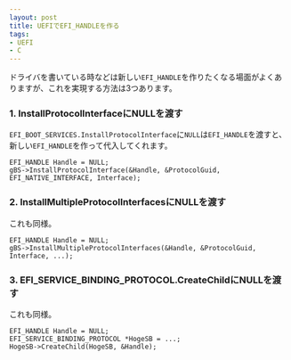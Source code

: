 ```yaml
---
layout: post
title: UEFIでEFI_HANDLEを作る
tags:
- UEFI
- C
---
```


ドライバを書いている時などは新しい`EFI_HANDLE`を作りたくなる場面がよくありますが、これを実現する方法は3つあります。

### 1. InstallProtocolInterfaceにNULLを渡す

`EFI_BOOT_SERVICES.InstallProtocolInterface`に`NULL`は`EFI_HANDLE`を渡すと、新しい`EFI_HANDLE`を作って代入してくれます。

```
EFI_HANDLE Handle = NULL;
gBS->InstallProtocolInterface(&Handle, &ProtocolGuid, EFI_NATIVE_INTERFACE, Interface);
```

### 2. InstallMultipleProtocolInterfacesにNULLを渡す

これも同様。

```
EFI_HANDLE Handle = NULL;
gBS->InstallMultipleProtocolInterfaces(&Handle, &ProtocolGuid, Interface, ...);
```

### 3. EFI_SERVICE_BINDING_PROTOCOL.CreateChildにNULLを渡す

これも同様。

```
EFI_HANDLE Handle = NULL;
EFI_SERVICE_BINDING_PROTOCOL *HogeSB = ...;
HogeSB->CreateChild(HogeSB, &Handle);
```
